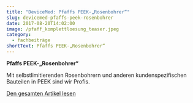 ```yaml
---
title: "DeviceMed: Pfaffs PEEK-„Rosenbohrer“"
slug: devicemed-pfaffs-peek-rosenbohrer
date: 2017-08-20T14:02:00
image: /pfaff_komplettloesung_teaser.jpeg
category:
  - fachbeiträge
shortText: Pfaffs PEEK-„Rosenbohrer“
---
```

<p><strong>Pfaffs PEEK-„Rosenbohrer“</strong></p>

Mit selbstlimitierenden Rosenbohrern und anderen kundenspezifischen Bauteilen in PEEK sind wir Profis.

[D﻿en gesamten Artikel lesen](/peek_2017.pdf)